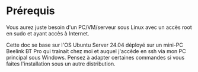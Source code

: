 # Prérequis

Vous aurez juste besoin d'un PC/VM/serveur sous Linux avec un accès root en sudo et ayant accès à Internet. 

Cette doc se base sur l'OS Ubuntu Server 24.04 déployé sur un mini-PC Beelink BT Pro qui trainait chez moi et auquel j'accède en ssh via mon PC principal sous Windows. Pensez à adapter certaines commandes si vous faites l'installation sous un autre distribution.